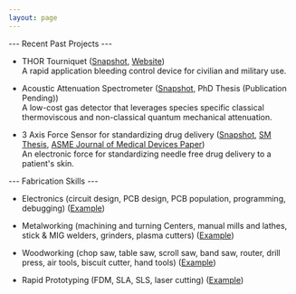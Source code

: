 ```yaml
---
layout: page
---
```


--- Recent Past Projects ---

- THOR Tourniquet (<a href="https://npdemas.com/resources/gallery/projects/THORTourniquet_Snapshot_1.jpg" target="_blank">Snapshot</a>, <a href="https://www.thorTQ.com" target="_blank">Website</a>)<br/>
A rapid application bleeding control device for civilian and military use.

- Acoustic Attenuation Spectrometer (<a href="https://npdemas.com/resources/gallery/projects/acousticSpectrometer_Snapshot_1.jpg" target="_blank">Snapshot</a>, PhD Thesis (Publication Pending))<br/>
A low-cost gas detector that leverages species specific classical thermoviscous and non-classical quantum mechanical attenuation.

- 3 Axis Force Sensor for standardizing drug delivery (<a href="https://npdemas.com/resources/gallery/projects/forceSensor_Snapshot_1.jpg" target="_blank">Snapshot</a>, <a href="https://dspace.mit.edu/handle/1721.1/101813" target="_blank">SM Thesis</a>, <a href="https://asmedigitalcollection.asme.org/medicaldevices/article/13/2/021007/727293/An-Electronic-Force-Sensor-for-Medical-JetPaper" target="_blank">ASME Journal of Medical Devices Paper</a>)<br/>
An electronic force for standardizing needle free drug delivery to a patient's skin.

  <!-- Extra Line, 2 spaces -->
--- Fabrication Skills ---

* Electronics (circuit design, PCB design, PCB population, programming, debugging) (<a href="https://npdemas.com/resources/gallery/fabrication/electronics/customPCBs_Shapshot_1.jpg" target="_blank">Example</a>)
<!-- PUT DASHES BACK FOR BULLETS WHEN ADDING ITEMS BACK IN
   Custom Push-to-connect Sensors (<a href="https://npdemas.github.io/resources/gallery/fabrication/electronics/customPCBs_Shapshot_1.jpg" target="_blank">Snapshot</a>)
   Biopotential Measurement Circuitry (Snapshot)
-->
* Metalworking (machining and turning Centers, manual mills and lathes, stick & MIG welders, grinders, plasma cutters) (<a href="https://www.youtube.com/watch?v=xHvP_ZttqkQ" target="_blank">Example</a>)
<!--
   Single Cylinder Air Motor (Snapshot, Video)
   F117 Nighthawk Sculpture (Snapshot)
   Amateur Radio Tower Repair (Snapshot)
-->

* Woodworking (chop saw, table saw, scroll saw, band saw, router, drill press, air tools, biscuit cutter, hand tools) (<a href="https://npdemas.github.io/resources/gallery/fabrication/woodworking/servingTable_Snapshot_1.jpg" target="_blank">Example</a>)
<!--
   Adirondack Glider (Snapshot)
   Jewelry Box (Snapshot)
   Serving Table (Snapshot)
   Birdhouse (Snapshot)
-->

* Rapid Prototyping (FDM, SLA, SLS, laser cutting) (<a href="https://npdemas.github.io/resources/gallery/fabrication/rapid_prototyping/customEnclosure_Snapshot_1.jpg" target="_blank">Example</a>)
<!--
   Miniature Chicago Cubs Marquee Installation (Snapshot)
   Rapid Application Tourniquet Prototype (Snapshot)
   Custom Nylon SLS Medical Device Prototype Housing (<a href="https://npdemas.github.io/resources/gallery/fabrication/rapid_prototyping/customEnclosure_Snapshot_1.jpg" target="_blank">Snapshot</a>)
   Conducting Polymer Molecule Model (Snapshot)
-->

<!--
Just for Fun
* Post-MIT
* Astronomical Imaging
  - Moon Stitched (Snapshot)
  - Moon Crater Detail (Snapshot)
  - Saturn (Snapshot)
  - Jupiter (Snapshot)
  - Mars (Snapshot)
* Photography
-->

